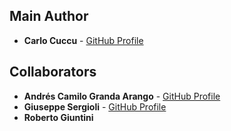 ## Main Author

- **Carlo Cuccu** - [GitHub Profile](https://github.com/carlocuccu)


## Collaborators

- **Andrés Camilo Granda Arango** - [GitHub Profile](https://github.com/agrandaarango)
- **Giuseppe Sergioli** - [GitHub Profile](https://github.com/GiuseppeSergioli)
- **Roberto Giuntini**


